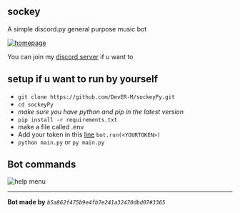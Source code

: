 ## sockey 

A simple discord.py general purpose music bot


[![homepage](https://user-images.githubusercontent.com/78902540/153714070-79edddbb-21a5-45e2-8a70-a54c8c52a933.png )](https://discord.com/api/oauth2/authorize?client_id=916685474364534805&permissions=275147647024&scope=bot%20applications.commands "invite link")



You can join my [discord server](https://discord.com/invite/f9zy7HYXg4) if u want to 


## setup if u want to run by yourself
- `git clone https://github.com/DevER-M/sockeyPy.git`
- `cd sockeyPy`
- *make sure you have python and pip in the latest version*
- `pip install -r requirements.txt`
- make a file called .env
- Add your token in this [line](github.com/DevER-M/sockeyPy/blob/master/main.py#L42) ```bot.run(<YOURTOKEN>)```
- `python main.py` or `py main.py`

## Bot commands
![help menu](https://user-images.githubusercontent.com/78902540/153714982-5e7296f7-30a0-44fa-ab9a-6a17d88db499.png)



******
**Bot made by** *`b5a862f475b9e4fb7e241a32470dbd07#3365`*
